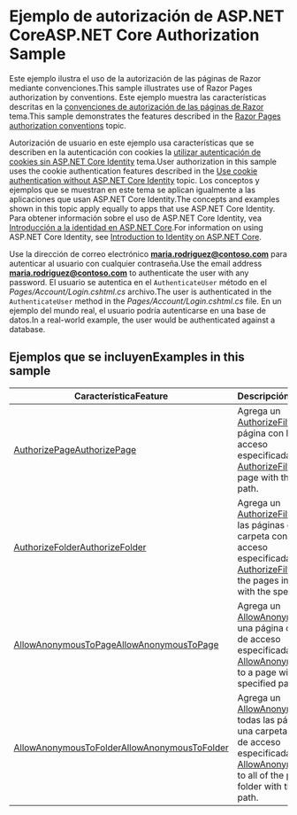 # <a name="aspnet-core-authorization-sample"></a><span data-ttu-id="e0d7e-101">Ejemplo de autorización de ASP.NET Core</span><span class="sxs-lookup"><span data-stu-id="e0d7e-101">ASP.NET Core Authorization Sample</span></span>

<span data-ttu-id="e0d7e-102">Este ejemplo ilustra el uso de la autorización de las páginas de Razor mediante convenciones.</span><span class="sxs-lookup"><span data-stu-id="e0d7e-102">This sample illustrates use of Razor Pages authorization by conventions.</span></span> <span data-ttu-id="e0d7e-103">Este ejemplo muestra las características descritas en la [convenciones de autorización de las páginas de Razor](https://docs.microsoft.com/aspnet/core/security/authorization/razor-pages-authorization) tema.</span><span class="sxs-lookup"><span data-stu-id="e0d7e-103">This sample demonstrates the features described in the [Razor Pages authorization conventions](https://docs.microsoft.com/aspnet/core/security/authorization/razor-pages-authorization) topic.</span></span>

<span data-ttu-id="e0d7e-104">Autorización de usuario en este ejemplo usa características que se describen en la autenticación con cookies la [utilizar autenticación de cookies sin ASP.NET Core Identity](https://docs.microsoft.com/aspnet/core/security/authentication/cookie) tema.</span><span class="sxs-lookup"><span data-stu-id="e0d7e-104">User authorization in this sample uses the cookie authentication features described in the [Use cookie authentication without ASP.NET Core Identity](https://docs.microsoft.com/aspnet/core/security/authentication/cookie) topic.</span></span> <span data-ttu-id="e0d7e-105">Los conceptos y ejemplos que se muestran en este tema se aplican igualmente a las aplicaciones que usan ASP.NET Core Identity.</span><span class="sxs-lookup"><span data-stu-id="e0d7e-105">The concepts and examples shown in this topic apply equally to apps that use ASP.NET Core Identity.</span></span> <span data-ttu-id="e0d7e-106">Para obtener información sobre el uso de ASP.NET Core Identity, vea [Introducción a la identidad en ASP.NET Core](https://docs.microsoft.com/aspnet/core/security/authentication/identity).</span><span class="sxs-lookup"><span data-stu-id="e0d7e-106">For information on using ASP.NET Core Identity, see [Introduction to Identity on ASP.NET Core](https://docs.microsoft.com/aspnet/core/security/authentication/identity).</span></span>

<span data-ttu-id="e0d7e-107">Use la dirección de correo electrónico **maria.rodriguez@contoso.com** para autenticar al usuario con cualquier contraseña.</span><span class="sxs-lookup"><span data-stu-id="e0d7e-107">Use the email address **maria.rodriguez@contoso.com** to authenticate the user with any password.</span></span> <span data-ttu-id="e0d7e-108">El usuario se autentica en el `AuthenticateUser` método en el *Pages/Account/Login.cshtml.cs* archivo.</span><span class="sxs-lookup"><span data-stu-id="e0d7e-108">The user is authenticated in the `AuthenticateUser` method in the *Pages/Account/Login.cshtml.cs* file.</span></span> <span data-ttu-id="e0d7e-109">En un ejemplo del mundo real, el usuario podría autenticarse en una base de datos.</span><span class="sxs-lookup"><span data-stu-id="e0d7e-109">In a real-world example, the user would be authenticated against a database.</span></span>

## <a name="examples-in-this-sample"></a><span data-ttu-id="e0d7e-110">Ejemplos que se incluyen</span><span class="sxs-lookup"><span data-stu-id="e0d7e-110">Examples in this sample</span></span>

| <span data-ttu-id="e0d7e-111">Característica</span><span class="sxs-lookup"><span data-stu-id="e0d7e-111">Feature</span></span> | <span data-ttu-id="e0d7e-112">Descripción</span><span class="sxs-lookup"><span data-stu-id="e0d7e-112">Description</span></span> |
| --- | --- |
| [<span data-ttu-id="e0d7e-113">AuthorizePage</span><span class="sxs-lookup"><span data-stu-id="e0d7e-113">AuthorizePage</span></span>](https://docs.microsoft.com/dotnet/api/microsoft.extensions.dependencyinjection.pageconventioncollectionextensions.authorizepage) | <span data-ttu-id="e0d7e-114">Agrega un [AuthorizeFilter](https://docs.microsoft.com/dotnet/api/microsoft.aspnetcore.mvc.authorization.authorizefilter) a la página con la ruta de acceso especificada.</span><span class="sxs-lookup"><span data-stu-id="e0d7e-114">Adds an [AuthorizeFilter](https://docs.microsoft.com/dotnet/api/microsoft.aspnetcore.mvc.authorization.authorizefilter) to the page with the specified path.</span></span> |
| [<span data-ttu-id="e0d7e-115">AuthorizeFolder</span><span class="sxs-lookup"><span data-stu-id="e0d7e-115">AuthorizeFolder</span></span>](https://docs.microsoft.com/dotnet/api/microsoft.extensions.dependencyinjection.pageconventioncollectionextensions.authorizefolder) | <span data-ttu-id="e0d7e-116">Agrega un [AuthorizeFilter](https://docs.microsoft.com/dotnet/api/microsoft.aspnetcore.mvc.authorization.authorizefilter) a todas las páginas en una carpeta con la ruta de acceso especificada.</span><span class="sxs-lookup"><span data-stu-id="e0d7e-116">Adds an [AuthorizeFilter](https://docs.microsoft.com/dotnet/api/microsoft.aspnetcore.mvc.authorization.authorizefilter) to all of the pages in a folder with the specified path.</span></span> |
| [<span data-ttu-id="e0d7e-117">AllowAnonymousToPage</span><span class="sxs-lookup"><span data-stu-id="e0d7e-117">AllowAnonymousToPage</span></span>](https://docs.microsoft.com/dotnet/api/microsoft.extensions.dependencyinjection.pageconventioncollectionextensions.allowanonymoustopage) | <span data-ttu-id="e0d7e-118">Agrega un [AllowAnonymousFilter](https://docs.microsoft.com/dotnet/api/microsoft.aspnetcore.mvc.authorization.allowanonymousfilter) a una página con la ruta de acceso especificada.</span><span class="sxs-lookup"><span data-stu-id="e0d7e-118">Adds an [AllowAnonymousFilter](https://docs.microsoft.com/dotnet/api/microsoft.aspnetcore.mvc.authorization.allowanonymousfilter) to a page with the specified path.</span></span> |
| [<span data-ttu-id="e0d7e-119">AllowAnonymousToFolder</span><span class="sxs-lookup"><span data-stu-id="e0d7e-119">AllowAnonymousToFolder</span></span>](https://docs.microsoft.com/dotnet/api/microsoft.extensions.dependencyinjection.pageconventioncollectionextensions.allowanonymoustofolder) | <span data-ttu-id="e0d7e-120">Agrega un [AllowAnonymousFilter](https://docs.microsoft.com/dotnet/api/microsoft.aspnetcore.mvc.authorization.allowanonymousfilter) a todas las páginas en una carpeta con la ruta de acceso especificada.</span><span class="sxs-lookup"><span data-stu-id="e0d7e-120">Adds an [AllowAnonymousFilter](https://docs.microsoft.com/dotnet/api/microsoft.aspnetcore.mvc.authorization.allowanonymousfilter) to all of the pages in a folder with the specified path.</span></span> |
